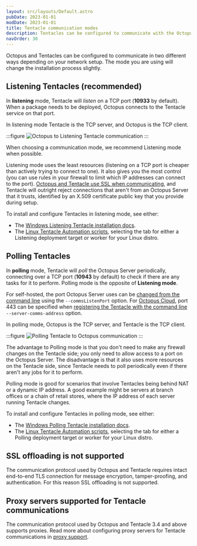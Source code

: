 ```yaml
---
layout: src/layouts/Default.astro
pubDate: 2023-01-01
modDate: 2023-01-01
title: Tentacle communication modes
description: Tentacles can be configured to communicate with the Octopus Server in Listening or Polling mode.
navOrder: 30
---
```


Octopus and Tentacles can be configured to communicate in two different ways depending on your network setup. The mode you are using will change the installation process slightly.

## Listening Tentacles (recommended)

In **listening** mode, Tentacle will *listen* on a TCP port (**10933** by default). When a package needs to be deployed, Octopus connects to the Tentacle service on that port.

In listening mode Tentacle is the TCP server, and Octopus is the TCP client.

:::figure
![Octopus to Listening Tentacle communication](/docs/img/infrastructure/deployment-targets/tentacle/images/listening-tentacle.png)
:::

When choosing a communication mode, we recommend Listening mode when possible.

Listening mode uses the least resources (listening on a TCP port is cheaper than actively trying to connect to one). It also gives you the most control (you can use rules in your firewall to limit which IP addresses can connect to the port). [Octopus and Tentacle use SSL when communicating](/docs/security/octopus-tentacle-communication), and Tentacle will outright reject connections that aren't from an Octopus Server that it trusts, identified by an X.509 certificate public key that you provide during setup.

To install and configure Tentacles in listening mode, see either:

- The [Windows Listening Tentacle installation docs](/docs/infrastructure/deployment-targets/tentacle/windows/#configure-a-listening-tentacle-recommended).
- The [Linux Tentacle Automation scripts](/docs/infrastructure/deployment-targets/tentacle/linux/#automation-scripts), selecting the tab for either a Listening deployment target or worker for your Linux distro.

## Polling Tentacles

In **polling** mode, Tentacle will *poll* the Octopus Server periodically, connecting over a TCP port (**10943** by default) to check if there are any tasks for it to perform. Polling mode is the opposite of **Listening mode**.

For self-hosted, the port Octopus Server uses can be [changed from the command line](/docs/octopus-rest-api/octopus.server.exe-command-line/configure/) using the `--commsListenPort` option. For [Octopus Cloud](/docs/octopus-cloud/), port 443 can be specified when [registering the Tentacle with the command line](/docs/infrastructure/deployment-targets/tentacle/polling-tentacles-over-port-443) `--server-comms-address` option.

In polling mode, Octopus is the TCP server, and Tentacle is the TCP client.

:::figure
![Polling Tentacle to Octopus communication](/docs/img/infrastructure/deployment-targets/tentacle/images/polling-tentacle.png)
:::

The advantage to Polling mode is that you don't need to make any firewall changes on the Tentacle side; you only need to allow access to a port on the Octopus Server. The disadvantage is that it also uses more resources on the Tentacle side, since Tentacle needs to poll periodically even if there aren't any jobs for it to perform.

Polling mode is good for scenarios that involve Tentacles being behind NAT or a dynamic IP address. A good example might be servers at branch offices or a chain of retail stores, where the IP address of each server running Tentacle changes.

To install and configure Tentacles in polling mode, see either:

- The [Windows Polling Tentacle installation docs](/docs/infrastructure/deployment-targets/tentacle/windows#configure-a-polling-tentacle).
- The [Linux Tentacle Automation scripts](/docs/infrastructure/deployment-targets/tentacle/linux#automation-scripts), selecting the tab for either a Polling deployment target or worker for your Linux distro.

## SSL offloading is not supported

The communication protocol used by Octopus and Tentacle requires intact end-to-end TLS connection for message encryption, tamper-proofing, and authentication. For this reason SSL offloading is not supported.

## Proxy servers supported for Tentacle communications

The communication protocol used by Octopus and Tentacle 3.4 and above supports proxies. Read more about configuring proxy servers for Tentacle communications in [proxy support](/docs/infrastructure/deployment-targets/proxy-support).
